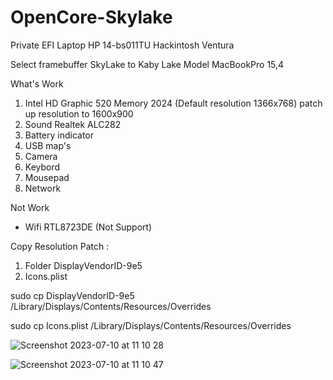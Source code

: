 # OpenCore-Skylake
Private EFI Laptop HP 14-bs011TU Hackintosh Ventura

Select framebuffer SkyLake to Kaby Lake
Model MacBookPro 15,4

What's Work
1. Intel HD Graphic 520 Memory 2024
   (Default resolution 1366x768) patch up resolution to 1600x900
2. Sound Realtek ALC282
3. Battery indicator
4. USB map's
5. Camera
6. Keybord 
7. Mousepad
8. Network

Not Work
- Wifi RTL8723DE (Not Support)


Copy Resolution Patch :
1. Folder DisplayVendorID-9e5
2. Icons.plist

sudo cp DisplayVendorID-9e5 /Library/Displays/Contents/Resources/Overrides

sudo cp Icons.plist /Library/Displays/Contents/Resources/Overrides

![Screenshot 2023-07-10 at 11 10 28](https://github.com/mijortsa/OpenCore-Skylake/assets/908982/e6734c27-0907-4cd1-8ed4-a1eae1b9dc8b)

![Screenshot 2023-07-10 at 11 10 47](https://github.com/mijortsa/OpenCore-Skylake/assets/908982/7b5c656f-0d56-4053-9581-336d77106287)
